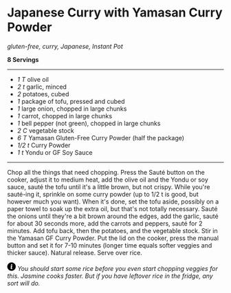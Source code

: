 # Japanese Curry with Yamasan Curry Powder

*gluten-free, curry, Japanese, Instant Pot*

**8 Servings**

---

- *1 T* olive oil
- *2 t* garlic, minced
- *2* potatoes, cubed
- *1* package of tofu, pressed and cubed
- *1* large onion, chopped in large chunks
- *1* carrot, chopped in large chunks
- *1* bell pepper (not green), chopped in large chunks
- *2 C* vegetable stock
- *6 T* Yamasan Gluten-Free Curry Powder (half the package)
- *1/2 t* Curry Powder
- *1 t* Yondu or GF Soy Sauce

---

Chop all the things that need chopping. Press the Sauté button on the cooker,
adjust it to medium heat, add the olive oil and the Yondu or soy sauce, sauté
the tofu until it's a little brown, but not crispy. While you're sauté-ing it,
sprinkle on some curry powder (up to 1/2 t is good, but however much you want).
When it's done, set the tofu aside, possibly on a paper towel to soak up the
extra oil, but that's not totally necessary. Sauté the onions until they're a
bit brown around the edges, add the garlic, sauté for about 30 seconds more,
add the carrots and peppers, sauté for 2 minutes. Add tofu back, then the
potatoes, and the vegetable stock. Stir in the Yamasan GF Curry Powder. Put the 
lid on the cooker, press the manual button and set it for 7-10 minutes (longer
time equals softer veggies and thicker sauce). Natural release. Serve over rice.

![info](./images/info-icon.png) *You should start some rice before you even
start chopping veggies for this. Jasmine cooks faster. But if you have leftover
rice in the fridge, any sort will do.*
